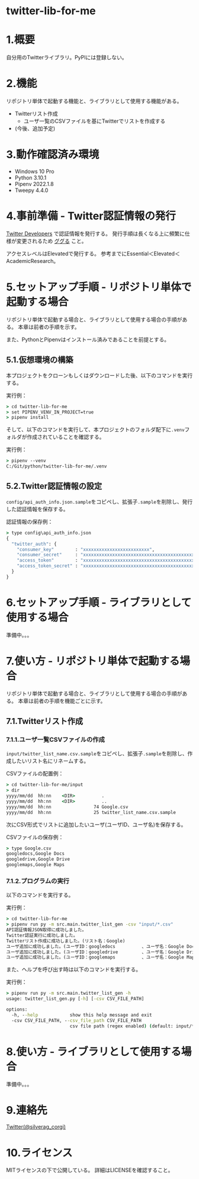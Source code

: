 # twitter-lib-for-me


# 1.概要

自分用のTwitterライブラリ。PyPIには登録しない。


# 2.機能

リポジトリ単体で起動する機能と、ライブラリとして使用する機能がある。

- Twitterリスト作成
  - ユーザ一覧のCSVファイルを基にTwitterでリストを作成する
- (今後、追加予定)


# 3.動作確認済み環境

- Windows 10 Pro
- Python 3.10.1
- Pipenv 2022.1.8
- Tweepy 4.4.0


# 4.事前準備 - Twitter認証情報の発行

[Twitter Developers](https://developer.twitter.com/en/portal/dashboard)
で認証情報を発行する。
発行手順は長くなる上に頻繁に仕様が変更されるため
[ググる](https://www.google.com/search?q=TwitterAPI+利用申請)
こと。

アクセスレベルはElevatedで発行する。
参考までにEssential＜Elevated＜AcademicResearch。


# 5.セットアップ手順 - リポジトリ単体で起動する場合

リポジトリ単体で起動する場合と、ライブラリとして使用する場合の手順がある。
本章は前者の手順を示す。

また、PythonとPipenvはインストール済みであることを前提とする。


## 5.1.仮想環境の構築

本プロジェクトをクローンもしくはダウンロードした後、以下のコマンドを実行する。

実行例：
```cmd
> cd twitter-lib-for-me
> set PIPENV_VENV_IN_PROJECT=true
> pipenv install
```

そして、以下のコマンドを実行して、本プロジェクトのフォルダ配下に`.venv`フォルダが作成されていることを確認する。

実行例：
```cmd
> pipenv --venv
C:/Git/python/twitter-lib-for-me/.venv
```


## 5.2.Twitter認証情報の設定

`config/api_auth_info.json.sample`をコピペし、拡張子`.sample`を削除し、発行した認証情報を保存する。

認証情報の保存例：
```cmd
> type config\api_auth_info.json
{
  "twitter_auth": {
    "consumer_key"        : "xxxxxxxxxxxxxxxxxxxxxxxxx",
    "consumer_secret"     : "xxxxxxxxxxxxxxxxxxxxxxxxxxxxxxxxxxxxxxxxxxxxxxxxxx",
    "access_token"        : "xxxxxxxxxxxxxxxxxxxxxxxxxxxxxxxxxxxxxxxxxxxxxxxxxx",
    "access_token_secret" : "xxxxxxxxxxxxxxxxxxxxxxxxxxxxxxxxxxxxxxxxxxxxx"
  }
}
```


# 6.セットアップ手順 - ライブラリとして使用する場合

準備中。。。


# 7.使い方 - リポジトリ単体で起動する場合

リポジトリ単体で起動する場合と、ライブラリとして使用する場合の手順がある。
本章は前者の手順を機能ごとに示す。


## 7.1.Twitterリスト作成


### 7.1.1.ユーザ一覧CSVファイルの作成

`input/twitter_list_name.csv.sample`をコピペし、拡張子`.sample`を削除し、作成したいリスト名にリネームする。

CSVファイルの配置例：
```cmd
> cd twitter-lib-for-me/input
> dir
yyyy/mm/dd  hh:nn    <DIR>          .
yyyy/mm/dd  hh:nn    <DIR>          ..
yyyy/mm/dd  hh:nn                74 Google.csv
yyyy/mm/dd  hh:nn                25 twitter_list_name.csv.sample
```

次にCSV形式でリストに追加したいユーザ(ユーザID、ユーザ名)を保存する。

CSVファイルの保存例：
```cmd
> type Google.csv
googledocs,Google Docs
googledrive,Google Drive
googlemaps,Google Maps
```


### 7.1.2.プログラムの実行

以下のコマンドを実行する。

実行例：
```cmd
> cd twitter-lib-for-me
> pipenv run py -m src.main.twitter_list_gen -csv "input/*.csv"
API認証情報JSON取得に成功しました。
Twitter認証実行に成功しました。
Twitterリスト作成に成功しました。(リスト名：Google)
ユーザ追加に成功しました。(ユーザID：googledocs          、ユーザ名：Google Docs)
ユーザ追加に成功しました。(ユーザID：googledrive         、ユーザ名：Google Drive)
ユーザ追加に成功しました。(ユーザID：googlemaps          、ユーザ名：Google Maps)
```

また、ヘルプを呼び出す時は以下のコマンドを実行する。

実行例：
```cmd
> pipenv run py -m src.main.twitter_list_gen -h
usage: twitter_list_gen.py [-h] [-csv CSV_FILE_PATH]

options:
  -h, --help            show this help message and exit
  -csv CSV_FILE_PATH, --csv_file_path CSV_FILE_PATH
                        csv file path (regex enabled) (default: input/*.csv)
```


# 8.使い方 - ライブラリとして使用する場合

準備中。。。


# 9.連絡先

[Twitter(@silverag_corgi)](https://twitter.com/silverag_corgi)


# 10.ライセンス

MITライセンスの下で公開している。
詳細はLICENSEを確認すること。


